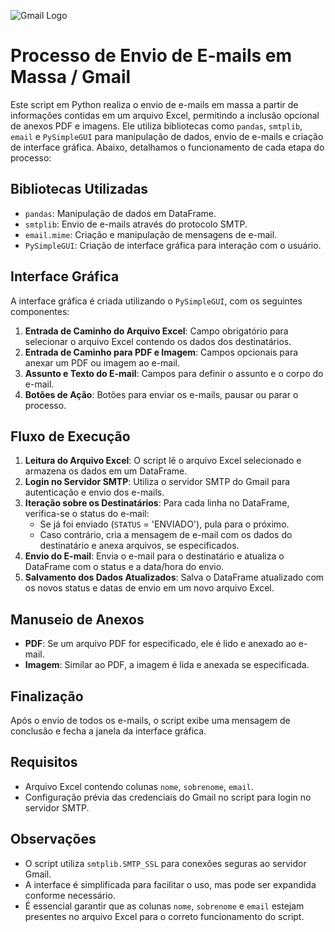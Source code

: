 ![Gmail Logo](https://upload.wikimedia.org/wikipedia/commons/4/4e/Gmail_Icon.png)

# Processo de Envio de E-mails em Massa / Gmail

Este script em Python realiza o envio de e-mails em massa a partir de informações contidas em um arquivo Excel, permitindo a inclusão opcional de anexos PDF e imagens. Ele utiliza bibliotecas como `pandas`, `smtplib`, `email` e `PySimpleGUI` para manipulação de dados, envio de e-mails e criação de interface gráfica. Abaixo, detalhamos o funcionamento de cada etapa do processo:

## Bibliotecas Utilizadas

- `pandas`: Manipulação de dados em DataFrame.
- `smtplib`: Envio de e-mails através do protocolo SMTP.
- `email.mime`: Criação e manipulação de mensagens de e-mail.
- `PySimpleGUI`: Criação de interface gráfica para interação com o usuário.

## Interface Gráfica

A interface gráfica é criada utilizando o `PySimpleGUI`, com os seguintes componentes:

1. **Entrada de Caminho do Arquivo Excel**: Campo obrigatório para selecionar o arquivo Excel contendo os dados dos destinatários.
2. **Entrada de Caminho para PDF e Imagem**: Campos opcionais para anexar um PDF ou imagem ao e-mail.
3. **Assunto e Texto do E-mail**: Campos para definir o assunto e o corpo do e-mail.
4. **Botões de Ação**: Botões para enviar os e-mails, pausar ou parar o processo.

## Fluxo de Execução

1. **Leitura do Arquivo Excel**: O script lê o arquivo Excel selecionado e armazena os dados em um DataFrame.
2. **Login no Servidor SMTP**: Utiliza o servidor SMTP do Gmail para autenticação e envio dos e-mails.
3. **Iteração sobre os Destinatários**: Para cada linha no DataFrame, verifica-se o status do e-mail:
    - Se já foi enviado (`STATUS` = 'ENVIADO'), pula para o próximo.
    - Caso contrário, cria a mensagem de e-mail com os dados do destinatário e anexa arquivos, se especificados.
4. **Envio do E-mail**: Envia o e-mail para o destinatário e atualiza o DataFrame com o status e a data/hora do envio.
5. **Salvamento dos Dados Atualizados**: Salva o DataFrame atualizado com os novos status e datas de envio em um novo arquivo Excel.

## Manuseio de Anexos

- **PDF**: Se um arquivo PDF for especificado, ele é lido e anexado ao e-mail.
- **Imagem**: Similar ao PDF, a imagem é lida e anexada se especificada.

## Finalização

Após o envio de todos os e-mails, o script exibe uma mensagem de conclusão e fecha a janela da interface gráfica.

## Requisitos

- Arquivo Excel contendo colunas `nome`, `sobrenome`, `email`.
- Configuração prévia das credenciais do Gmail no script para login no servidor SMTP.

## Observações

- O script utiliza `smtplib.SMTP_SSL` para conexões seguras ao servidor Gmail.
- A interface é simplificada para facilitar o uso, mas pode ser expandida conforme necessário.
- É essencial garantir que as colunas `nome`, `sobrenome` e `email` estejam presentes no arquivo Excel para o correto funcionamento do script.
